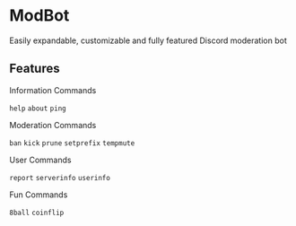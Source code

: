 ModBot
=================

Easily expandable, customizable and fully featured Discord moderation bot



Features
------------

Information Commands

`help` `about` `ping`


Moderation Commands

`ban` `kick` `prune` `setprefix` `tempmute`


User Commands

`report` `serverinfo` `userinfo`


Fun Commands

`8ball` `coinflip`